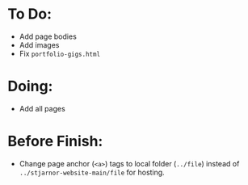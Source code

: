 # To Do:

- Add page bodies<br>
- Add images
- Fix `portfolio-gigs.html`

# Doing:

- Add all pages

# Before Finish:

- Change page anchor (`<a>`) tags to local folder (`../file`) instead of `../stjarnor-website-main/file` for hosting.
